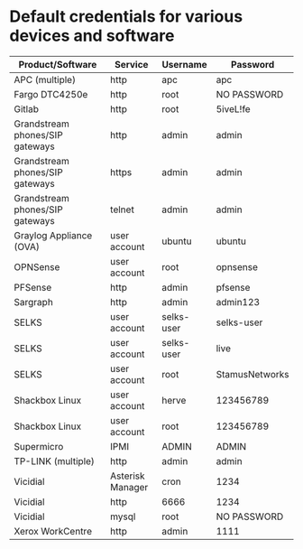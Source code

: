 # Default credentials for various devices and software

Product/Software | Service | Username | Password
---------------- | ------- | -------- | --------
APC (multiple)  | http | apc | apc
Fargo DTC4250e | http | root | NO PASSWORD
Gitlab | http | root | 5iveL!fe
Grandstream phones/SIP gateways | http | admin | admin
Grandstream phones/SIP gateways | https | admin | admin
Grandstream phones/SIP gateways | telnet | admin | admin
Graylog Appliance (OVA) | user account | ubuntu | ubuntu
OPNSense | user account | root | opnsense
PFSense | http | admin | pfsense
Sargraph | http | admin | admin123
SELKS | user account | selks-user | selks-user
SELKS | user account | selks-user | live
SELKS | user account | root | StamusNetworks
Shackbox Linux | user account | herve | 123456789
Shackbox Linux | user account | root | 123456789
Supermicro | IPMI | ADMIN | ADMIN
TP-LINK (multiple) | http | admin | admin
Vicidial | Asterisk Manager | cron | 1234
Vicidial | http | 6666 | 1234
Vicidial | mysql | root | NO PASSWORD
Xerox WorkCentre | http | admin | 1111
